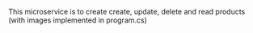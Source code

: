 This microservice is to create create, update, delete and read products (with images implemented in program.cs) 

